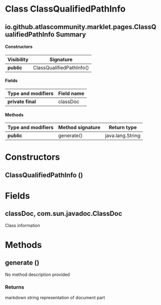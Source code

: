 Class ClassQualifiedPathInfo
============================
io.github.atlascommunity.marklet.pages.ClassQualifiedPathInfo
Summary
-------
#### Constructors
| Visibility | Signature                |
| ---------- | ------------------------ |
| **public** | ClassQualifiedPathInfo() |
#### Fields
| Type and modifiers | Field name |
| ------------------ | ---------- |
| **private final**  | classDoc   |
#### Methods
| Type and modifiers | Method signature | Return type      |
| ------------------ | ---------------- | ---------------- |
| **public**         | generate()       | java.lang.String |

Constructors
============
ClassQualifiedPathInfo ()
-------------------------


Fields
======
classDoc, com.sun.javadoc.ClassDoc
----------------------------------
Class information


Methods
=======
generate ()
-----------
No method description provided
### Returns
markdown string representation of document part


